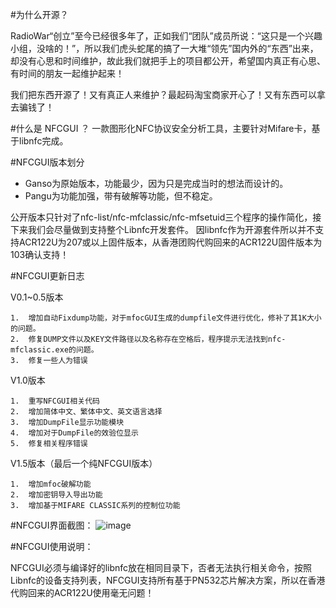 #为什么开源？

RadioWar“创立”至今已经很多年了，正如我们“团队”成员所说：“这只是一个兴趣小组，没啥的！”，所以我们虎头蛇尾的搞了一大堆“领先”国内外的“东西”出来，却没有心思和时间维护，故此我们就把手上的项目都公开，希望国内真正有心思、有时间的朋友一起维护起来！

我们把东西开源了！又有真正人来维护？最起码淘宝商家开心了！又有东西可以拿去骗钱了！

#什么是 NFCGUI ？
一款图形化NFC协议安全分析工具，主要针对Mifare卡，基于libnfc完成。

#NFCGUI版本划分
- Ganso为原始版本，功能最少，因为只是完成当时的想法而设计的。
- Pangu为功能加强，带有破解等功能，但不稳定。

公开版本只针对了nfc-list/nfc-mfclassic/nfc-mfsetuid三个程序的操作简化，接下来我们会尽量做到支持整个Libnfc开发套件。
因libnfc作为开源套件所以并不支持ACR122U为207或以上固件版本，从香港团购代购回来的ACR122U固件版本为103确认支持！ 

#NFCGUI更新日志

V0.1~0.5版本

	1.	增加自动Fixdump功能，对于mfocGUI生成的dumpfile文件进行优化，修补了其1K大小的问题。
	2.	修复DUMP文件以及KEY文件路径以及名称存在空格后，程序提示无法找到nfc-mfclassic.exe的问题。
	3.	修复一些人为错误

V1.0版本

	1.	重写NFCGUI相关代码
	2.	增加简体中文、繁体中文、英文语言选择
	3.	增加DumpFile显示功能模块
	4.	增加对于DumpFile的效验位显示
	5.	修复相关程序错误

V1.5版本（最后一个纯NFCGUI版本）

	1.	增加mfoc破解功能
	2.	增加密钥导入导出功能
	3.	增加基于MIFARE CLASSIC系列的控制位功能

#NFCGUI界面截图：
![image](http://wiki.radiowar.org/images/d/de/LibnfcGUI-RadioWar.jpg) 

#NFCGUI使用说明：

NFCGUI必须与编译好的libnfc放在相同目录下，否者无法执行相关命令，按照Libnfc的设备支持列表，NFCGUI支持所有基于PN532芯片解决方案，所以在香港代购回来的ACR122U使用毫无问题！
